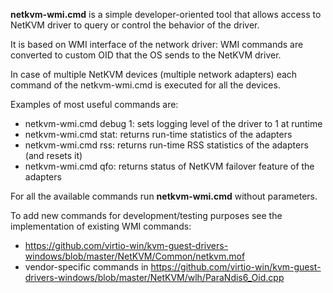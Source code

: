 **netkvm-wmi.cmd** is a simple developer-oriented tool that allows access to NetKVM driver to query or control the behavior of the driver.

It is based on WMI interface of the network driver: WMI commands are converted to custom OID that the OS sends to the NetKVM driver.

In case of multiple NetKVM devices (multiple network adapters) each command of the netkvm-wmi.cmd is executed for all the devices.

Examples of most useful commands are:
* netkvm-wmi.cmd debug 1: sets logging level of the driver to 1 at runtime
* netkvm-wmi.cmd stat: returns run-time statistics of the adapters
* netkvm-wmi.cmd rss: returns run-time RSS statistics of the adapters (and resets it)
* netkvm-wmi.cmd qfo: returns status of NetKVM failover feature of the adapters

For all the available commands run **netkvm-wmi.cmd** without parameters.

To add new commands for development/testing purposes see the implementation of existing WMI commands:
* https://github.com/virtio-win/kvm-guest-drivers-windows/blob/master/NetKVM/Common/netkvm.mof
* vendor-specific commands in https://github.com/virtio-win/kvm-guest-drivers-windows/blob/master/NetKVM/wlh/ParaNdis6_Oid.cpp


